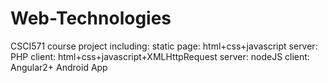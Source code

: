 # Web-Technologies
CSCI571 course project including:
static page: html+css+javascript
server: PHP client: html+css+javascript+XMLHttpRequest
server: nodeJS client: Angular2+
Android App
